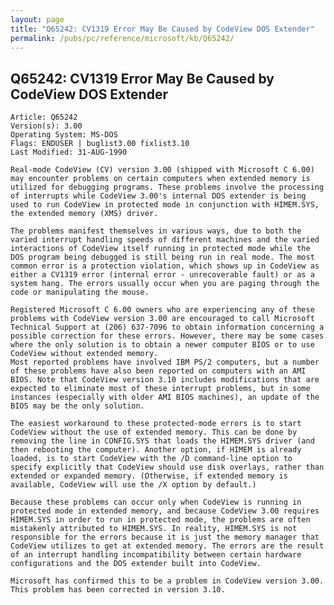 ```yaml
---
layout: page
title: "Q65242: CV1319 Error May Be Caused by CodeView DOS Extender"
permalink: /pubs/pc/reference/microsoft/kb/Q65242/
---
```


## Q65242: CV1319 Error May Be Caused by CodeView DOS Extender

	Article: Q65242
	Version(s): 3.00
	Operating System: MS-DOS
	Flags: ENDUSER | buglist3.00 fixlist3.10
	Last Modified: 31-AUG-1990
	
	Real-mode CodeView (CV) version 3.00 (shipped with Microsoft C 6.00)
	may encounter problems on certain computers when extended memory is
	utilized for debugging programs. These problems involve the processing
	of interrupts while CodeView 3.00's internal DOS extender is being
	used to run CodeView in protected mode in conjunction with HIMEM.SYS,
	the extended memory (XMS) driver.
	
	The problems manifest themselves in various ways, due to both the
	varied interrupt handling speeds of different machines and the varied
	interactions of CodeView itself running in protected mode while the
	DOS program being debugged is still being run in real mode. The most
	common error is a protection violation, which shows up in CodeView as
	either a CV1319 error (internal error - unrecoverable fault) or as a
	system hang. The errors usually occur when you are paging through the
	code or manipulating the mouse.
	
	Registered Microsoft C 6.00 owners who are experiencing any of these
	problems with CodeView version 3.00 are encouraged to call Microsoft
	Technical Support at (206) 637-7096 to obtain information concerning a
	possible correction for these errors. However, there may be some cases
	where the only solution is to obtain a newer computer BIOS or to use
	CodeView without extended memory.
	Most reported problems have involved IBM PS/2 computers, but a number
	of these problems have also been reported on computers with an AMI
	BIOS. Note that CodeView version 3.10 includes modifications that are
	expected to eliminate most of these interrupt problems, but in some
	instances (especially with older AMI BIOS machines), an update of the
	BIOS may be the only solution.
	
	The easiest workaround to these protected-mode errors is to start
	CodeView without the use of extended memory. This can be done by
	removing the line in CONFIG.SYS that loads the HIMEM.SYS driver (and
	then rebooting the computer). Another option, if HIMEM is already
	loaded, is to start CodeView with the /D command-line option to
	specify explicitly that CodeView should use disk overlays, rather than
	extended or expanded memory. (Otherwise, if extended memory is
	available, CodeView will use the /X option by default.)
	
	Because these problems can occur only when CodeView is running in
	protected mode in extended memory, and because CodeView 3.00 requires
	HIMEM.SYS in order to run in protected mode, the problems are often
	mistakenly attributed to HIMEM.SYS. In reality, HIMEM.SYS is not
	responsible for the errors because it is just the memory manager that
	CodeView utilizes to get at extended memory. The errors are the result
	of an interrupt handling incompatibility between certain hardware
	configurations and the DOS extender built into CodeView.
	
	Microsoft has confirmed this to be a problem in CodeView version 3.00.
	This problem has been corrected in version 3.10.
